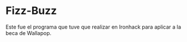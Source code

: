 # Fizz-Buzz
Este fue el programa que tuve que realizar en Ironhack para aplicar a la beca de Wallapop.

